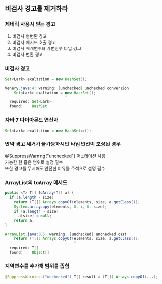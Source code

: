 ## 비검사 경고를 제거하라 

### 제네릭 사용시 받는 경고 
1. 비검사 형변환 경고 
2. 비검사 메서드 호출 경고 
3. 비검사 매개변수화 가변인수 타입 경고 
4. 비검사 변환 경고

### 비검사 경고
```` java
Set<Lark> exaltation = new HashSet();

Venery.java:4: warning: [unchecked] unchecked conversion
    Set<Lark> exaltation = new HashSet();
                           ^
  required: Set<Lark>
  found:    HashSet
````

### 자바 7 다이아몬드 연산자
```` java
Set<Lark> exaltation = new HashSet<>();
````

### 만약 경고 제거가 불가능하지만 타입 안전이 보장된 경우
@SuppressWarning("unchecked") 어노테이션 사용  
가능한 한 좁은 범위로 설정 필수  
또한 경고를 무시해도 안전한 이유를 주석으로 설명 필수  

### ArrayList의 toArray 메서드
```` java
public <T> T[] toArray(T[] a) {
  if (a.length < size)
    return (T[]) Arrays.copyOf(elements, size, a.getClass());
    System.arraycopy(elements, 0, a, 0, size);
    if (a.length > size)
      a[size] = null;
    return a;
}

ArrayList.java:305: warning: [unchecked] unchecked cast
    return (T[]) Arrays.copyOf(elements, size, a.getClass());
                               ^
  required: T[]
  found:    Object[]
````

### 지역변수를 추가해 범위를 좁힘
```` java
@SuppressWarnings("unchecked") T[] result = (T[]) Arrays.copyOf(...);
````


